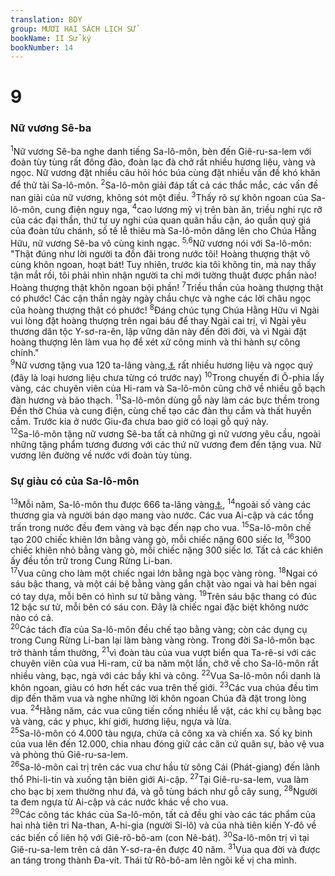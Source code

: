```yaml
---
translation: BDY
group: MƯƠI HAI SÁCH LỊCH SỬ
bookName: II Sử ký 
bookNumber: 14
---
```


<div class="title"><h1>9</h1><h3>Nữ vương Sê-ba</h3></div>
<span class="verse 2su_9_1"><sup>1</sup>Nữ vương Sê-ba nghe danh tiếng Sa-lô-môn, bèn đến Giê-ru-sa-lem với đoàn tùy tùng rất đông đảo, đoàn lạc đà chở rất nhiều hương liệu, vàng và ngọc. Nữ vương đặt nhiều câu hỏi hóc búa cùng đặt nhiều vấn đề khó khăn để thử tài Sa-lô-môn. </span>
<span class="verse 2su_9_2"><sup>2</sup>Sa-lô-môn giải đáp tất cả các thắc mắc, các vấn đề nan giải của nữ vương, không sót một điều. </span>
<span class="verse 2su_9_3"><sup>3</sup>Thấy rõ sự khôn ngoan của Sa-lô-môn, cung điện nguy nga, </span>
<span class="verse 2su_9_4"><sup>4</sup>cao lương mỹ vị trên bàn ăn, triều nghi rực rỡ của các đại thần, thứ tự uy nghi của quan quân hầu cận, áo quần quý giá của đoàn tửu chánh, số tế lễ thiêu mà Sa-lô-môn dâng lên cho Chúa Hằng Hữu, nữ vương Sê-ba vô cùng kinh ngạc. </span>
<span class="verse 2su_9_5 2su_9_6"><sup>5,6</sup>Nữ vương nói với Sa-lô-môn: &#34;Thật đúng như lời người ta đồn đãi trong nước tôi! Hoàng thượng thật vô cùng khôn ngoan, hoạt bát! Tuy nhiên, trước kia tôi không tin, mà nay thấy tận mắt rồi, tôi phải nhìn nhận người ta chỉ mới tường thuật được phần nào! Hoàng thượng thật khôn ngoan bội phần! </span>
<span class="verse 2su_9_7"><sup>7</sup>Triều thần của hoàng thượng thật có phước! Các cận thần ngày ngày chầu chực và nghe các lời châu ngọc của hoàng thượng thật có phước! </span>
<span class="verse 2su_9_8"><sup>8</sup>Đáng chúc tụng Chúa Hằng Hữu vì Ngài vui lòng đặt hoàng thượng trên ngai báu để thay Ngài cai trị, vì Ngài yêu thương dân tộc Y-sơ-ra-ên, lập vững dân này đến đời đời, và vì Ngài đặt hoàng thượng lên làm vua họ để xét xử công minh và thi hành sự công chính.&#34;<br/></span>
<span class="verse 2su_9_9"><sup>9</sup>Nữ vương tặng vua 120 ta-lâng vàng,<a href="#" data-toggle="tooltip" data-placement="bottom" title="bằng 4 tấn (metric ton)">⚓</a> rất nhiều hương liệu và ngọc quý (đây là loại hương liệu chưa từng có trước nay) </span>
<span class="verse 2su_9_10"><sup>10</sup>Trong chuyến đi Ô-phia lấy vàng, các chuyên viên của Hi-ram và Sa-lô-môn cũng chở về nhiều gỗ bạch đàn hương và bảo thạch. </span>
<span class="verse 2su_9_11"><sup>11</sup>Sa-lô-môn dùng gỗ này làm các bực thềm trong Đền thờ Chúa và cung điện, cùng chế tạo các đàn thụ cầm và thất huyền cầm. Trước kia ở nước Giu-đa chưa bao giờ có loại gỗ quý này.<br/></span>
<span class="verse 2su_9_12"><sup>12</sup>Sa-lô-môn tặng nữ vương Sê-ba tất cả những gì nữ vương yêu cầu, ngoài những tặng phẩm tương đương với các thứ nữ vương đem đến tặng vua. Nữ vương lên đường về nước với đoàn tùy tùng.</span>
<div class="title"><h3>Sự giàu có của Sa-lô-môn</h3></div>
<span class="verse 2su_9_13"><sup>13</sup>Mỗi năm, Sa-lô-môn thu được 666 ta-lâng vàng<a href="#" data-toggle="tooltip" data-placement="bottom" title="bằng 23 tấn (metric ton)">⚓</a>, </span>
<span class="verse 2su_9_14"><sup>14</sup>ngoài số vàng các thương gia và người bán dạo mang vào nước. Các vua Ai-cập và các tổng trấn trong nước đều đem vàng và bạc đến nạp cho vua. </span>
<span class="verse 2su_9_15"><sup>15</sup>Sa-lô-môn chế tạo 200 chiếc khiên lớn bằng vàng gò, mỗi chiếc nặng 600 siếc lơ, </span>
<span class="verse 2su_9_16"><sup>16</sup>300 chiếc khiên nhỏ bằng vàng gò, mỗi chiếc nặng 300 siếc lơ. Tất cả các khiên ấy đều tồn trữ trong Cung Rừng Li-ban.<br/></span>
<span class="verse 2su_9_17"><sup>17</sup>Vua cũng cho làm một chiếc ngai lớn bằng ngà bọc vàng ròng. </span>
<span class="verse 2su_9_18"><sup>18</sup>Ngai có sáu bậc thang, và một cái bệ bằng vàng gắn chặt vào ngai và hai bên ngai có tay dựa, mỗi bên có hình sư tử bằng vàng. </span>
<span class="verse 2su_9_19"><sup>19</sup>Trên sáu bậc thang có đúc 12 bậc sư tử, mỗi bên có sáu con. Đây là chiếc ngai đặc biệt không nước nào có cả.<br/></span>
<span class="verse 2su_9_20"><sup>20</sup>Các tách đĩa của Sa-lô-môn đều chế tạo bằng vàng; còn các dụng cụ trong Cung Rừng Li-ban lại làm bàng vàng ròng. Trong đời Sa-lô-môn bạc trở thành tầm thường,  </span>
<span class="verse 2su_9_21"><sup>21</sup>vì đoàn tàu của vua vượt biển qua Ta-rê-si với các chuyên viên của vua Hi-ram, cứ ba năm một lần, chở về cho Sa-lô-môn rất nhiều vàng, bạc, ngà với các bầy khỉ và công. </span>
<span class="verse 2su_9_22"><sup>22</sup>Vua Sa-lô-môn nổi danh là khôn ngoan, giàu có hơn hết các vua trên thế giới. </span>
<span class="verse 2su_9_23"><sup>23</sup>Các vua chúa đều tìm dịp đến thăm vua và nghe những lời khôn ngoan Chúa đã đặt trong lòng vua. </span>
<span class="verse 2su_9_24"><sup>24</sup>Hằng năm, các vua cũng tiến cống nhiều lễ vật, các khí cụ bằng bạc và vàng, các y phục, khí giới, hương liệu, ngựa và lừa.<br/></span>
<span class="verse 2su_9_25"><sup>25</sup>Sa-lô-môn có 4.000 tàu ngựa, chứa cả công xa và chiến xa. Số kỵ binh của vua lên đến 12.000, chia nhau đóng giữ các căn cứ quân sự, bảo vệ vua và phòng thủ Giê-ru-sa-lem.<br/></span>
<span class="verse 2su_9_26"><sup>26</sup>Sa-lô-môn cai trị trên các vua chư hầu từ sông Cái (Phát-giang) đến lãnh thổ Phi-li-tin và xuống tận biên giới Ai-cập. </span>
<span class="verse 2su_9_27"><sup>27</sup>Tại Giê-ru-sa-lem, vua làm cho bạc bị xem thường như đá, và gỗ tùng bách như gỗ cây sung, </span>
<span class="verse 2su_9_28"><sup>28</sup>Người ta đem ngựa từ Ai-cập và các nước khác về cho vua.<br/></span>
<span class="verse 2su_9_29"><sup>29</sup>Các công tác khác của Sa-lô-môn, tất cả đều ghi vào các tác phẩm của hai nhà tiên tri Na-than, A-hi-gia (người Si-lô) và của nhà tiên kiến Y-đô về các biến cố liên hộ với Giê-rô-bô-am (con Nê-bát). </span>
<span class="verse 2su_9_30"><sup>30</sup>Sa-lô-môn trị vì tại Giê-ru-sa-lem trên cả dân Y-sơ-ra-ên được 40 năm. </span>
<span class="verse 2su_9_31"><sup>31</sup>Vua qua đời và được an táng trong thành Đa-vít. Thái tử Rô-bô-am lên ngôi kế vị cha mình.</span>
